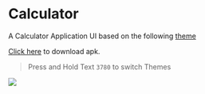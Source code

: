 # Calculator

A Calculator Application UI based on the following [theme](https://dribbble.com/shots/9157457--Nuemorphism-Calculator-UI?utm_source=Clipboard_Shot&utm_campaign=wjrtapp&utm_content=%22Nuemorphism%22%20Calculator%20UI&utm_medium=Social_Share)

[Click here](https://github.com/masterashu/flutter_calculator_ui/releases/download/1.0.0/calculator-v1.0.0.apk) to download apk.
> Press and Hold Text `3780` to switch Themes

![](https://cdn.dribbble.com/users/4164945/screenshots/9157457/media/8e99c65ed0a7df9fa093868fe7268386.png)

